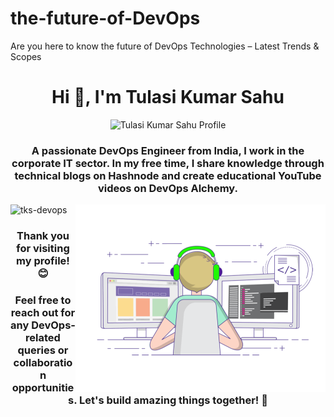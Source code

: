 # the-future-of-DevOps
Are you here to know the future of DevOps Technologies – Latest Trends &amp; Scopes
<h1 align="center">Hi 👋, I'm Tulasi Kumar Sahu</h1>

<div align="center">
  <img src="https://github.com/Tks-Devops/Tks-Devops/blob/main/tulasi_kumar_sahu.png" alt="Tulasi Kumar Sahu Profile" width="400">
</div>

<h3 align="center">A passionate DevOps Engineer from India, I work in the corporate IT sector. In my free time, I share knowledge through technical blogs on Hashnode and create educational YouTube videos on DevOps Alchemy.</h3>

<img align="right" alt="Coding" width="400" src="https://raw.githubusercontent.com/devSouvik/devSouvik/master/gif3.gif">

<p align="left">
  <img src="https://komarev.com/ghpvc/?username=tks-devops&label=Profile%20views&color=0e75b6&style=flat" alt="tks-devops" />
</p>



<h3 align="center">Thank you for visiting my profile! 😊</h3>
<h3 align="center">Feel free to reach out for any DevOps-related queries or collaboration opportunities. Let's build amazing things together! 🚀</h3>
